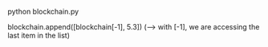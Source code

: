 python blockchain.py

blockchain.append([blockchain[-1], 5.3])   (--> with [-1], we are accessing the last item in the list)